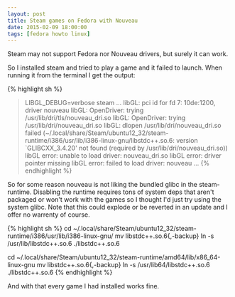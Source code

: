```yaml
---
layout: post
title: Steam games on Fedora with Nouveau
date: 2015-02-09 18:00:00
tags: [fedora howto linux]
---
```


Steam may not support Fedora nor Nouveau drivers, but surely it can work.


So I installed steam and tried to play a game and it failed to launch. When running it from the
terminal I get the output:

{% highlight sh %}
>LIBGL_DEBUG=verbose steam
...
libGL: pci id for fd 7: 10de:1200, driver nouveau
libGL: OpenDriver: trying /usr/lib/dri/tls/nouveau_dri.so
libGL: OpenDriver: trying /usr/lib/dri/nouveau_dri.so
libGL: dlopen /usr/lib/dri/nouveau_dri.so failed (~/.local/share/Steam/ubuntu12_32/steam-runtime/i386/usr/lib/i386-linux-gnu/libstdc++.so.6: version `GLIBCXX_3.4.20' not found (required by /usr/lib/dri/nouveau_dri.so))
libGL error: unable to load driver: nouveau_dri.so
libGL error: driver pointer missing
libGL error: failed to load driver: nouveau
...
{% endhighlight %}

So for some reason nouveau is not liking the bundled glibc in the steam-runtime. Disabling the runtime requires tons of
system deps that aren't packaged or won't work with the games so I thought I'd just try using the system glibc. Note that
this could explode or be reverted in an update and I offer no warrenty of course.

{% highlight sh %}
cd ~/.local/share/Steam/ubuntu12_32/steam-runtime/i386/usr/lib/i386-linux-gnu/
mv libstdc++.so.6{,-backup}
ln -s /usr/lib/libstdc++.so.6 ./libstdc++.so.6

cd ~/.local/share/Steam/ubuntu12_32/steam-runtime/amd64/lib/x86_64-linux-gnu
mv libstdc++.so.6{,-backup}
ln -s /usr/lib64/libstdc++.so.6 ./libstdc++.so.6
{% endhighlight %}

And with that every game I had installed works fine.
